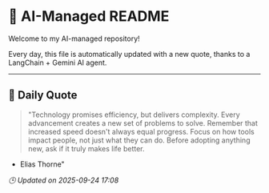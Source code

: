 # 🧠 AI-Managed README

Welcome to my AI-managed repository!

Every day, this file is automatically updated with a new quote, thanks to a LangChain + Gemini AI agent.

---

## 📅 Daily Quote

> "Technology promises efficiency, but delivers complexity.
Every advancement creates a new set of problems to solve.
Remember that increased speed doesn't always equal progress.
Focus on how tools impact people, not just what they can do.
Before adopting anything new, ask if it truly makes life better.
- Elias Thorne"

*🕒 Updated on 2025-09-24 17:08*